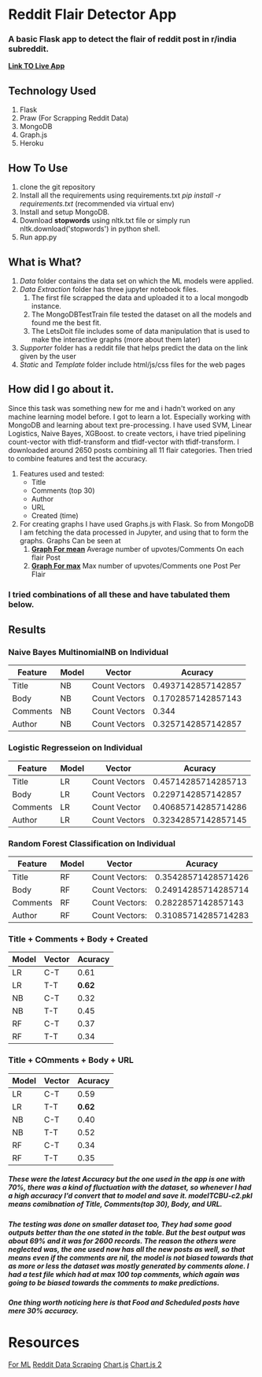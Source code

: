 # Reddit Flair Detector App
### A basic Flask app to detect the flair of reddit post in r/india subreddit.

**[Link TO Live App](https://flairfetector.herokuapp.com/)**

## Technology Used
1. Flask
2. Praw (For Scrapping Reddit Data)
3. MongoDB
4. Graph.js
5. Heroku

## How To Use
1. clone the git repository
2. Install all the requirements using requirements.txt *pip install -r requirements.txt* (recommended via virtual env)
3. Install and setup MongoDB.
4. Download **stopwords** using nltk.txt file or simply run nltk.download('stopwords') in python shell.
5. Run app.py

## What is What?
1. *Data* folder contains the data set on which the ML models were applied.
2. *Data Extraction* folder has three jupyter notebook files. 
    1. The first file scrapped the data and uploaded it to a local mongodb instance.
    2. The MongoDBTestTrain file tested the dataset on all the models and found me the best fit.
    3. The LetsDoit file includes some of data manipulation that is used to make the interactive graphs (more about them later)
3. *Supporter* folder has a reddit file that helps predict the data on the link given by the user
4. *Static* and *Template* folder include html/js/css files for the web pages

## How did I go about it.
Since this task was something new for me and i hadn't worked on any machine learning model before. I got to learn a lot. Especially working with MongoDB and learning about text pre-processing. I have used SVM, Linear Logistics, Naive Bayes, XGBoost. to create vectors, i have tried pipelining count-vector with tfidf-transform and tfidf-vector with tfidf-transform. I downloaded around 2650 posts combining all 11 flair categories. Then tried to combine features and test the accuracy.
1. Features used and tested:
    * Title
    * Comments (top 30)
    * Author
    * URL
    * Created (time)
2. For creating graphs I have used Graphs.js with Flask. So from MongoDB I am fetching the data processed in Jupyter, and using that to form the graphs. Graphs Can be seen at 
    1. **[Graph For mean](https://flairfetector.herokuapp.com/graphs?field=mean)** Average number of upvotes/Comments On each flair Post
    2. **[Graph For max](https://flairfetector.herokuapp.com/graphs?field=max)** Max number of upvotes/Comments one Post Per Flair

### I tried combinations of all these and have tabulated them below.
## Results

### Naive Bayes MultinomialNB on Individual

| Feature  | Model | Vector | Acuracy|
| ------------- | ------------- |------------- | ------------- |
|Title| NB| Count Vectors|  0.4937142857142857|
|Body| NB| Count Vectors|  0.1702857142857143|
|Comments|NB| Count Vectors|  0.344|
|Author| NB| Count Vectors|  0.3257142857142857|


### Logistic Regresseion on Individual
| Feature  | Model | Vector | Acuracy|
| ------------- | ------------- |------------- | ------------- |
|Title| LR| Count Vectors|  0.45714285714285713|
|Body| LR| Count Vectors|  0.2297142857142857|
|Comments|LR| Count Vector|  0.40685714285714286|
|Author|LR| Count Vectors|  0.32342857142857145|


### Random Forest Classification on Individual
| Feature  | Model | Vector | Acuracy|
| ------------- | ------------- |------------- | ------------- |
|Title| RF| Count Vectors:|  0.35428571428571426|
|Body|RF| Count Vectors:|  0.24914285714285714|
|Comments|RF| Count Vectors:|  0.2822857142857143|
|Author|RF| Count Vectors:|  0.31085714285714283|


### Title + Comments + Body + Created
| Model | Vector | Acuracy|
| ------------ |------------- | ------------- |
|LR|C-T| 0.61|
|LR|T-T|**0.62**|
|NB|C-T|0.32|
|NB|T-T|0.45|
|RF|C-T|0.37|
|RF|T-T|0.34|


### Title + COmments + Body + URL
| Model | Vector | Acuracy|
| ------------ |------------- | ------------- |
|LR|C-T| 0.59|
|LR|T-T|**0.62**|
|NB|C-T|0.40|
|NB|T-T|0.52|
|RF|C-T|0.34|
|RF|T-T|0.35|



##### These were the latest Accuracy but the one used in the app is one with 70%, there was a kind of fluctuation with the dataset, so whenever I had a high accuracy I'd convert that to model and save it. **modelTCBU-c2.pkl** means comibnation of Title, Comments(top 30), Body, and URL.

##### The testing was done on smaller dataset too, They had some good outputs better than the one stated in the table. But the best output was about 69% and it was for 2600 records.  The reason the others were neglected was, the one used now has all the new posts as well, so that means even if the comments are nil, the model is not biased towards that as more or less the dataset was mostly generated by comments alone. I had a test file which had at max 100 top comments, which again was going to be biased towards the comments to make predictions.

##### One thing worth noticing here is that Food and Scheduled posts have mere 30% accuracy.



# Resources
[For ML](https://www.analyticsvidhya.com/blog/2018/04/a-comprehensive-guide-to-understand-and-implement-text-classification-in-python/)
[Reddit Data Scraping](https://praw.readthedocs.io/en/latest/)
[Chart.js](https://pythonspot.com/flask-and-great-looking-charts-using-chart-js/)
[Chart.js 2](https://www.chartjs.org/samples/latest/)








